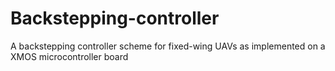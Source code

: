 # Backstepping-controller
A backstepping controller scheme for fixed-wing UAVs as implemented on a XMOS microcontroller board 
